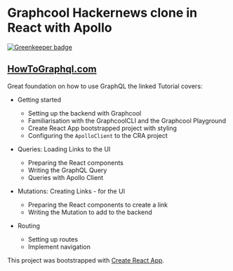 # Graphcool Hackernews clone in React with Apollo

[![Greenkeeper badge](https://badges.greenkeeper.io/spences10/hackernews-react-apollo.svg)](https://greenkeeper.io/)

## [HowToGraphql.com](https://www.HowToGraphql.com)

Great foundation on how to use GraphQL the linked Tutorial covers:

* Getting started
  * Setting up the backend with Graphcool
  * Familiarisation with the GraphcoolCLI and the Graphcool Playground
  * Create React App bootstrapped project with styling
  * Configuring the `ApolloClient` to the CRA project

* Queries: Loading Links to the UI
  * Preparing the React components
  * Writing the GraphQL Query
  * Queries with Apollo Client

* Mutations: Creating Links - for the UI
  * Preparing the React components to create a link
  * Writing the Mutation to add to the backend

* Routing
  * Setting up routes
  * Implement navigation

This project was bootstrapped with [Create React App](https://github.com/facebookincubator/create-react-app).
